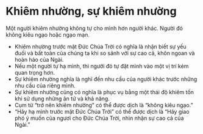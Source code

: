 # Khiêm nhường, sự khiêm nhường

Một người khiêm nhường không tự cho mình hơn người khác. Người đó không kiêu ngạo hoặc ngạo mạn. 
- Khiêm nhường trước mặt Đức Chúa Trời có nghĩa là nhận biết sự yếu đuối và bất toàn của chúng ta khi so sánh với sự cao cả, khôn ngoan và hoàn hảo của Ngài. 
- Nếu một người tự hạ mình, thì ngưới đó tự đặt mình vào một vị trí kém quan trọng hơn. 
- Sự khiêm nhường nghĩa là nghĩ đến nhu cầu của người khác trước những nhu cầu của riêng mình. 
- Sự khiêm nhường cũng có nghĩa là phục vụ bằng một thái độ khiêm tốn khi sử dụng những ân tứ và khả năng.
- Cụm từ “trở nên khiêm nhường” có thể được dịch là “không kiêu ngạo.” 
- “Hãy hạ mình trước mặt Đức Chúa Trời” có thể được dịch là “Hãy giao phó ý muốn của ngươi cho Đức Chúa Trời, nhìn nhận sự cao cả của Ngài.”

